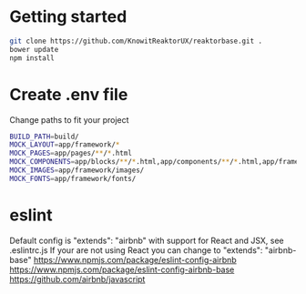# Getting started

```bash
git clone https://github.com/KnowitReaktorUX/reaktorbase.git .
bower update
npm install
```
# Create .env file
Change paths to fit your project

```bash
BUILD_PATH=build/
MOCK_LAYOUT=app/framework/*
MOCK_PAGES=app/pages/**/*.html
MOCK_COMPONENTS=app/blocks/**/*.html,app/components/**/*.html,app/framework/areas/**/*.html
MOCK_IMAGES=app/framework/images/
MOCK_FONTS=app/framework/fonts/
```

# eslint

Default config is "extends": "airbnb" with support for React and JSX, see .eslintrc.js
If your are not using React you can change to "extends": "airbnb-base"
https://www.npmjs.com/package/eslint-config-airbnb
https://www.npmjs.com/package/eslint-config-airbnb-base
https://github.com/airbnb/javascript